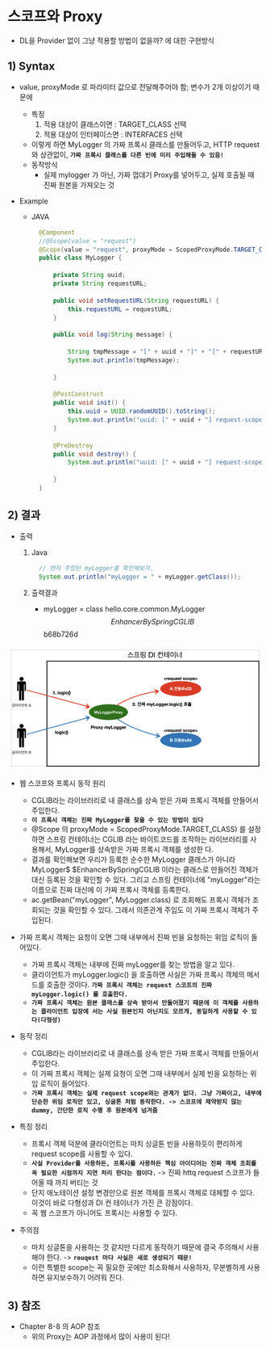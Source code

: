 <link href="../md_config/style.css" rel="stylesheet">

# 스코프와 Proxy

- DL을 Provider 없이 그냥 적용할 방법이 없을까? 에 대한 구현방식

## 1) Syntax

- value, proxyMode 로 파라미터 값으로 전달해주어야 함; 변수가 2개 이상이기 때문에
  - 특징
    1. 적용 대상이 클래스이면 : TARGET_CLASS 선택
    2. 적용 대상이 인터페이스면 : INTERFACES 선택
  - 이렇게 하면 MyLogger 의 가짜 프록시 클래스를 만들어두고, HTTP request와 상관없이, **`가짜 프록시 클래스를 다른 빈에 미리 주입해둘 수 있음!`**
  - 동작방식
    - 실제 mylogger 가 아닌, 가짜 껍데기 Proxy를 넣어두고, 실제 호출될 때 진짜 원본을 가져오는 것
- Example

  - JAVA

    ```JAVA
      @Component
      //@Scope(value = "request")
      @Scope(value = "request", proxyMode = ScopedProxyMode.TARGET_CLASS) // 이부분을 변경!
      public class MyLogger {

          private String uuid;
          private String requestURL;

          public void setRequestURL(String requestURL) {
              this.requestURL = requestURL;
          }

          public void log(String message) {

              String tmpMessage = "[" + uuid + "]" + "[" + requestURL + "]" + "[" + message + "]";
              System.out.println(tmpMessage);

          }

          @PostConstruct
          public void init() {
              this.uuid = UUID.randomUUID().toString();
              System.out.println("uuid: [" + uuid + "] request-scope Bean create: " + this);
          }

          @PreDestroy
          public void destroy() {
              System.out.println("uuid: [" + uuid + "] request-scope Bean destroyed: " + this);

          }
      }

    ```

## 2) 결과

- 출력

  1. Java

     ```JAVA
       // 먼저 주입된 myLogger를 확인해보자.
       System.out.println("myLogger = " + myLogger.getClass());
     ```

  2. 출력결과
     - myLogger = class hello.core.common.MyLogger$$EnhancerBySpringCGLIB$$b68b726d

<img src='images/2021-09-22-17-24-07.png' />

- 웹 스코프와 프록시 동작 원리

  - CGLIB라는 라이브러리로 내 클래스를 상속 받은 가짜 프록시 객체를 만들어서 주입한다.
  - **`이 프록시 객체는 진짜 MyLogger를 찾을 수 있는 방법이 있다`**
  - @Scope 의 proxyMode = ScopedProxyMode.TARGET_CLASS) 를 설정하면 스프링 컨테이너는 CGLIB 라는 바이트코드를 조작하는 라이브러리를 사용해서, MyLogger를 상속받은 가짜 프록시 객체를 생성한
    다.
  - 결과를 확인해보면 우리가 등록한 순수한 MyLogger 클래스가 아니라 MyLogger$ $EnhancerBySpringCGLIB 이라는 클래스로 만들어진 객체가 대신 등록된 것을 확인할 수 있다. 그리고 스프링 컨테이너에 "myLogger"라는 이름으로 진짜 대신에 이 가짜 프록시 객체를 등록한다.
  - ac.getBean("myLogger", MyLogger.class) 로 조회해도 프록시 객체가 조회되는 것을 확인할 수 있다. 그래서 의존관계 주입도 이 가짜 프록시 객체가 주입된다.

- 가짜 프록시 객체는 요청이 오면 그때 내부에서 진짜 빈을 요청하는 위임 로직이 들어있다.
  - 가짜 프록시 객체는 내부에 진짜 myLogger를 찾는 방법을 알고 있다.
  - 클라이언트가 myLogger.logic() 을 호출하면 사실은 가짜 프록시 객체의 메서드를 호출한 것이다. **`가짜 프록시 객체는 request 스코프의 진짜 myLogger.logic() 를 호출한다.`**
  - **`가짜 프록시 객체는 원본 클래스를 상속 받아서 만들어졌기 때문에 이 객체를 사용하는 클라이언트 입장에 서는 사실 원본인지 아닌지도 모르게, 동일하게 사용할 수 있다(다형성)`**
- 동작 정리
  - CGLIB라는 라이브러리로 내 클래스를 상속 받은 가짜 프록시 객체를 만들어서 주입한다.
  - 이 가짜 프록시 객체는 실제 요청이 오면 그때 내부에서 실제 빈을 요청하는 위임 로직이 들어있다.
  - **`가짜 프록시 객체는 실제 request scope와는 관계가 없다. 그냥 가짜이고, 내부에 단순한 위임 로직만 있고, 싱글톤 처럼 동작한다. -> 스코프에 제약받지 않는 dummy, 간단한 로직 수행 후 원본에게 넘겨줌`**
- 특징 정리
  - 프록시 객체 덕분에 클라이언트는 마치 싱글톤 빈을 사용하듯이 편리하게 request scope를 사용할 수 있다.
  - **`사실 Provider를 사용하든, 프록시를 사용하든 핵심 아이디어는 진짜 객체 조회를 꼭 필요한 시점까지 지연 처리 한다는 점이다.`** -> 진짜 httq request 스코프가 들어올 때 까지 버티는 것
  - 단지 애노테이션 설정 변경만으로 원본 객체를 프록시 객체로 대체할 수 있다. 이것이 바로 다형성과 DI 컨 테이너가 가진 큰 강점이다.
  - 꼭 웹 스코프가 아니어도 프록시는 사용할 수 있다.
- 주의점
  - 마치 싱글톤을 사용하는 것 같지만 다르게 동작하기 때문에 결국 주의해서 사용해야 한다. -> **`reuqest 마다 사실은 새로 생성되기 때문!`**
  - 이런 특별한 scope는 꼭 필요한 곳에만 최소화해서 사용하자, 무분별하게 사용하면 유지보수하기 어려워 진다.

## 3) 참조

- Chapter 8-8 의 AOP 참조
  - 위의 Proxy는 AOP 과정에서 많이 사용이 된다!
